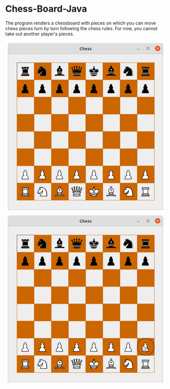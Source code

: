 # Chess-Board-Java

The program renders a chessboard with pieces on which you can move chess pieces turn by turn following the chess rules. For now, you cannot take out another player's pieces.

![](image1.png) ![](image2.png)
